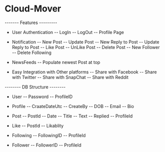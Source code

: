 # Cloud-Mover

------- Features ---------
- User Authentication
-- LogIn
-- LogOut
-- Profile Page

- Notification
-- New Post
-- Update Post
-- New Reply to Post
-- Update Reply to Post
-- Like Post
-- UnLike Post
-- Delete Post
-- New Follower
-- Delete Following

- NewsFeeds
-- Populate newest Post at top

- Easy Integration with Other platforms
-- Share with Facebook
-- Share with Twitter
-- Share with SnapChat
-- Share with Reddit

-------- DB Structure --------
- User
-- Password
-- ProfileID

- Profile
-- CraateDateUtc
-- CreateBy
-- DOB
-- Email
-- Bio

- Post
-- PostId
-- Date
-- Title 
-- Text
-- Replied
-- ProfileId

- Like
-- PostId
-- Likablity 

- Following
-- FollowingID
-- ProfileId

- Follower
-- FollowerID
-- ProfileId
